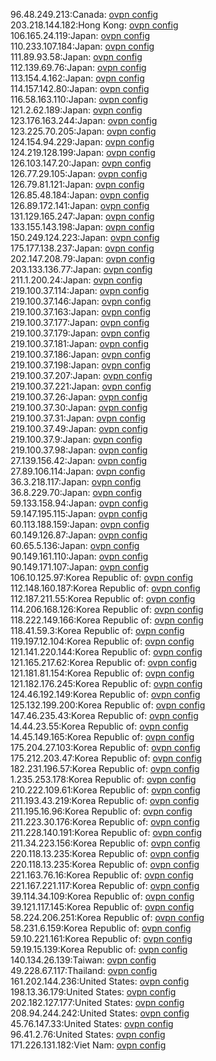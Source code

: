 96.48.249.213:Canada: [ovpn config](vpn/96_48_249_213.ovpn)  
203.218.144.182:Hong Kong: [ovpn config](vpn/203_218_144_182.ovpn)  
106.165.24.119:Japan: [ovpn config](vpn/106_165_24_119.ovpn)  
110.233.107.184:Japan: [ovpn config](vpn/110_233_107_184.ovpn)  
111.89.93.58:Japan: [ovpn config](vpn/111_89_93_58.ovpn)  
112.139.69.76:Japan: [ovpn config](vpn/112_139_69_76.ovpn)  
113.154.4.162:Japan: [ovpn config](vpn/113_154_4_162.ovpn)  
114.157.142.80:Japan: [ovpn config](vpn/114_157_142_80.ovpn)  
116.58.163.110:Japan: [ovpn config](vpn/116_58_163_110.ovpn)  
121.2.62.189:Japan: [ovpn config](vpn/121_2_62_189.ovpn)  
123.176.163.244:Japan: [ovpn config](vpn/123_176_163_244.ovpn)  
123.225.70.205:Japan: [ovpn config](vpn/123_225_70_205.ovpn)  
124.154.94.229:Japan: [ovpn config](vpn/124_154_94_229.ovpn)  
124.219.128.199:Japan: [ovpn config](vpn/124_219_128_199.ovpn)  
126.103.147.20:Japan: [ovpn config](vpn/126_103_147_20.ovpn)  
126.77.29.105:Japan: [ovpn config](vpn/126_77_29_105.ovpn)  
126.79.81.121:Japan: [ovpn config](vpn/126_79_81_121.ovpn)  
126.85.48.184:Japan: [ovpn config](vpn/126_85_48_184.ovpn)  
126.89.172.141:Japan: [ovpn config](vpn/126_89_172_141.ovpn)  
131.129.165.247:Japan: [ovpn config](vpn/131_129_165_247.ovpn)  
133.155.143.198:Japan: [ovpn config](vpn/133_155_143_198.ovpn)  
150.249.124.223:Japan: [ovpn config](vpn/150_249_124_223.ovpn)  
175.177.138.237:Japan: [ovpn config](vpn/175_177_138_237.ovpn)  
202.147.208.79:Japan: [ovpn config](vpn/202_147_208_79.ovpn)  
203.133.136.77:Japan: [ovpn config](vpn/203_133_136_77.ovpn)  
211.1.200.24:Japan: [ovpn config](vpn/211_1_200_24.ovpn)  
219.100.37.114:Japan: [ovpn config](vpn/219_100_37_114.ovpn)  
219.100.37.146:Japan: [ovpn config](vpn/219_100_37_146.ovpn)  
219.100.37.163:Japan: [ovpn config](vpn/219_100_37_163.ovpn)  
219.100.37.177:Japan: [ovpn config](vpn/219_100_37_177.ovpn)  
219.100.37.179:Japan: [ovpn config](vpn/219_100_37_179.ovpn)  
219.100.37.181:Japan: [ovpn config](vpn/219_100_37_181.ovpn)  
219.100.37.186:Japan: [ovpn config](vpn/219_100_37_186.ovpn)  
219.100.37.198:Japan: [ovpn config](vpn/219_100_37_198.ovpn)  
219.100.37.207:Japan: [ovpn config](vpn/219_100_37_207.ovpn)  
219.100.37.221:Japan: [ovpn config](vpn/219_100_37_221.ovpn)  
219.100.37.26:Japan: [ovpn config](vpn/219_100_37_26.ovpn)  
219.100.37.30:Japan: [ovpn config](vpn/219_100_37_30.ovpn)  
219.100.37.31:Japan: [ovpn config](vpn/219_100_37_31.ovpn)  
219.100.37.49:Japan: [ovpn config](vpn/219_100_37_49.ovpn)  
219.100.37.9:Japan: [ovpn config](vpn/219_100_37_9.ovpn)  
219.100.37.98:Japan: [ovpn config](vpn/219_100_37_98.ovpn)  
27.139.156.42:Japan: [ovpn config](vpn/27_139_156_42.ovpn)  
27.89.106.114:Japan: [ovpn config](vpn/27_89_106_114.ovpn)  
36.3.218.117:Japan: [ovpn config](vpn/36_3_218_117.ovpn)  
36.8.229.70:Japan: [ovpn config](vpn/36_8_229_70.ovpn)  
59.133.158.94:Japan: [ovpn config](vpn/59_133_158_94.ovpn)  
59.147.195.115:Japan: [ovpn config](vpn/59_147_195_115.ovpn)  
60.113.188.159:Japan: [ovpn config](vpn/60_113_188_159.ovpn)  
60.149.126.87:Japan: [ovpn config](vpn/60_149_126_87.ovpn)  
60.65.5.136:Japan: [ovpn config](vpn/60_65_5_136.ovpn)  
90.149.161.110:Japan: [ovpn config](vpn/90_149_161_110.ovpn)  
90.149.171.107:Japan: [ovpn config](vpn/90_149_171_107.ovpn)  
106.10.125.97:Korea Republic of: [ovpn config](vpn/106_10_125_97.ovpn)  
112.148.160.187:Korea Republic of: [ovpn config](vpn/112_148_160_187.ovpn)  
112.187.211.55:Korea Republic of: [ovpn config](vpn/112_187_211_55.ovpn)  
114.206.168.126:Korea Republic of: [ovpn config](vpn/114_206_168_126.ovpn)  
118.222.149.166:Korea Republic of: [ovpn config](vpn/118_222_149_166.ovpn)  
118.41.59.3:Korea Republic of: [ovpn config](vpn/118_41_59_3.ovpn)  
119.197.12.104:Korea Republic of: [ovpn config](vpn/119_197_12_104.ovpn)  
121.141.220.144:Korea Republic of: [ovpn config](vpn/121_141_220_144.ovpn)  
121.165.217.62:Korea Republic of: [ovpn config](vpn/121_165_217_62.ovpn)  
121.181.81.154:Korea Republic of: [ovpn config](vpn/121_181_81_154.ovpn)  
121.182.176.245:Korea Republic of: [ovpn config](vpn/121_182_176_245.ovpn)  
124.46.192.149:Korea Republic of: [ovpn config](vpn/124_46_192_149.ovpn)  
125.132.199.200:Korea Republic of: [ovpn config](vpn/125_132_199_200.ovpn)  
147.46.235.43:Korea Republic of: [ovpn config](vpn/147_46_235_43.ovpn)  
14.44.23.55:Korea Republic of: [ovpn config](vpn/14_44_23_55.ovpn)  
14.45.149.165:Korea Republic of: [ovpn config](vpn/14_45_149_165.ovpn)  
175.204.27.103:Korea Republic of: [ovpn config](vpn/175_204_27_103.ovpn)  
175.212.203.47:Korea Republic of: [ovpn config](vpn/175_212_203_47.ovpn)  
182.231.196.57:Korea Republic of: [ovpn config](vpn/182_231_196_57.ovpn)  
1.235.253.178:Korea Republic of: [ovpn config](vpn/1_235_253_178.ovpn)  
210.222.109.61:Korea Republic of: [ovpn config](vpn/210_222_109_61.ovpn)  
211.193.43.219:Korea Republic of: [ovpn config](vpn/211_193_43_219.ovpn)  
211.195.16.96:Korea Republic of: [ovpn config](vpn/211_195_16_96.ovpn)  
211.223.30.176:Korea Republic of: [ovpn config](vpn/211_223_30_176.ovpn)  
211.228.140.191:Korea Republic of: [ovpn config](vpn/211_228_140_191.ovpn)  
211.34.223.156:Korea Republic of: [ovpn config](vpn/211_34_223_156.ovpn)  
220.118.13.235:Korea Republic of: [ovpn config](vpn/220_118_13_235.ovpn)  
220.118.13.235:Korea Republic of: [ovpn config](vpn/220_118_13_235.ovpn)  
221.163.76.16:Korea Republic of: [ovpn config](vpn/221_163_76_16.ovpn)  
221.167.221.117:Korea Republic of: [ovpn config](vpn/221_167_221_117.ovpn)  
39.114.34.109:Korea Republic of: [ovpn config](vpn/39_114_34_109.ovpn)  
39.121.117.145:Korea Republic of: [ovpn config](vpn/39_121_117_145.ovpn)  
58.224.206.251:Korea Republic of: [ovpn config](vpn/58_224_206_251.ovpn)  
58.231.6.159:Korea Republic of: [ovpn config](vpn/58_231_6_159.ovpn)  
59.10.221.161:Korea Republic of: [ovpn config](vpn/59_10_221_161.ovpn)  
59.19.15.139:Korea Republic of: [ovpn config](vpn/59_19_15_139.ovpn)  
140.134.26.139:Taiwan: [ovpn config](vpn/140_134_26_139.ovpn)  
49.228.67.117:Thailand: [ovpn config](vpn/49_228_67_117.ovpn)  
161.202.144.236:United States: [ovpn config](vpn/161_202_144_236.ovpn)  
198.13.36.179:United States: [ovpn config](vpn/198_13_36_179.ovpn)  
202.182.127.177:United States: [ovpn config](vpn/202_182_127_177.ovpn)  
208.94.244.242:United States: [ovpn config](vpn/208_94_244_242.ovpn)  
45.76.147.33:United States: [ovpn config](vpn/45_76_147_33.ovpn)  
96.41.2.76:United States: [ovpn config](vpn/96_41_2_76.ovpn)  
171.226.131.182:Viet Nam: [ovpn config](vpn/171_226_131_182.ovpn)  
